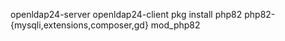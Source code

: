 openldap24-server openldap24-client
pkg install php82 php82-{mysqli,extensions,composer,gd} mod_php82